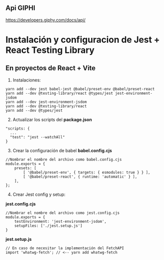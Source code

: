## Api GIPHI
https://developers.giphy.com/docs/api/


# Instalación y configuracion de Jest + React Testing Library
## En proyectos de React + Vite

1. Instalaciones:
```
yarn add --dev jest babel-jest @babel/preset-env @babel/preset-react 
yarn add --dev @testing-library/react @types/jest jest-environment-jsdom
yarn add --dev jest-environment-jsdom
yarn add --dev @testing-library/react
yarn add --dev @types/jest
```

2. Actualizar los scripts del __package.json__
```
"scripts: {
  ...
  "test": "jest --watchAll"
}
```

3. Crear la configuración de babel __babel.config.cjs__
```
//Nombrar el nombre del archivo como babel.config.cjs
module.exports = {
    presets: [
        [ '@babel/preset-env', { targets: { esmodules: true } } ],
        [ '@babel/preset-react', { runtime: 'automatic' } ],
    ],
};
```

4. Crear Jest config y setup:

__jest.config.cjs__
```
//Nombrar el nombre del archivo como jest.config.cjs
module.exports = {
    testEnvironment: 'jest-environment-jsdom',
    setupFiles: ['./jest.setup.js']
}
```

__jest.setup.js__
```
// En caso de necesitar la implementación del FetchAPI
import 'whatwg-fetch'; // <-- yarn add whatwg-fetch
```



